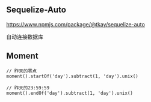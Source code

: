 ## Sequelize-Auto

https://www.npmjs.com/package/@tkay/sequelize-auto

自动连接数据库



## Moment

```
// 昨天的零点
moment().startOf('day').subtract(1, 'day').unix()

// 昨天的23:59:59
moment().endOf('day').subtract(1, 'day').unix()

```





